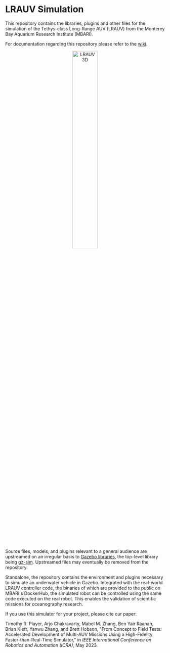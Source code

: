 # LRAUV Simulation

This repository contains the libraries, plugins and other files for the simulation of the Tethys-class Long-Range AUV (LRAUV) from the Monterey Bay Aquarium Research Institute (MBARI).

For documentation regarding this repository please refer to the [wiki](https://github.com/osrf/lrauv/wiki).

<p align="center">
  <img width="40%" src="https://raw.githubusercontent.com/wiki/osrf/lrauv/media/LRUAV_3D.gif" alt="LRAUV 3D">
</p>

Source files, models, and plugins relevant to a general audience are upstreamed on an irregular basis to [Gazebo libraries](https://gazebosim.org), the top-level library being [gz-sim](https://github.com/gazebosim/gz-sim). Upstreamed files may eventually be removed from the repository.

Standalone, the repository contains the environment and plugins necessary to simulate an underwater vehicle in Gazebo. Integrated with the real-world LRAUV controller code, the binaries of which are provided to the public on MBARI's DockerHub, the simulated robot can be controlled using the same code executed on the real robot. This enables the validation of scientific missions for oceanography research.

If you use this simulator for your project, please cite our paper:

Timothy R. Player, Arjo Chakravarty, Mabel M. Zhang, Ben Yair Raanan, Brian Kieft, Yanwu Zhang, and Brett Hobson, "From Concept to Field Tests: Accelerated Development of Multi-AUV Missions Using a High-Fidelity Faster-than-Real-Time Simulator," in *IEEE International Conference on Robotics and Automation (ICRA)*, May 2023.
